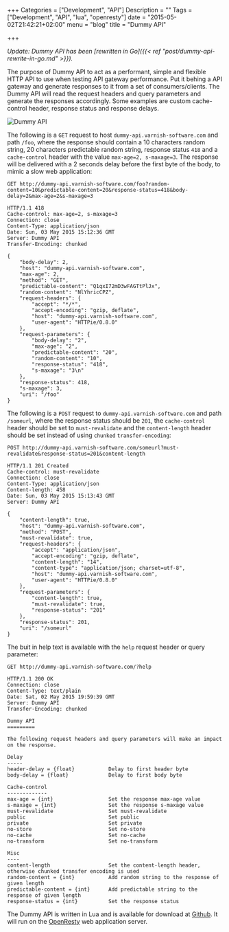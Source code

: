 +++
Categories = ["Development", "API"]
Description = ""
Tags = ["Development", "API", "lua", "openresty"]
date = "2015-05-02T21:42:21+02:00"
menu = "blog"
title = "Dummy API"

+++

*Update: Dummy API has been [rewritten in Go]({{< ref "post/dummy-api-rewrite-in-go.md" >}}).*

The purpose of Dummy API to act as a performant, simple and flexible HTTP API to use when testing API gateway performance. Put it behing a API gateway and generate responses to it from a set of consumers/clients. The Dummy API will read the request headers and query parameters and generate the responses accordingly. Some examples are custom cache-control header, response status and response delays.

![Dummy API](/img/dummy-api.png)

The following is a ``GET`` request to host ``dummy-api.varnish-software.com`` and path ``/foo``, where the response should contain a 10 characters random string, 20 characters predictable random string, response status ``418`` and a ``cache-control`` header with the value ``max-age=2, s-maxage=3``. The response will be delivered with a 2 seconds delay before the first byte of the body, to mimic a slow web application:

    GET http://dummy-api.varnish-software.com/foo?random-content=10&predictable-content=20&response-status=418&body-delay=2&max-age=2&s-maxage=3
    
    HTTP/1.1 418
    Cache-control: max-age=2, s-maxage=3
    Connection: close
    Content-Type: application/json
    Date: Sun, 03 May 2015 15:12:36 GMT
    Server: Dummy API
    Transfer-Encoding: chunked
    
    {
        "body-delay": 2,
        "host": "dummy-api.varnish-software.com",
        "max-age": 2,
        "method": "GET",
        "predictable-content": "Q1qxI72mD3wFAGTtPlJx",
        "random-content": "NlYhricCPZ",
        "request-headers": {
            "accept": "*/*",
            "accept-encoding": "gzip, deflate",
            "host": "dummy-api.varnish-software.com",
            "user-agent": "HTTPie/0.8.0"
        },
        "request-parameters": {
            "body-delay": "2",
            "max-age": "2",
            "predictable-content": "20",
            "random-content": "10",
            "response-status": "418",
            "s-maxage": "3\n"
        },
        "response-status": 418,
        "s-maxage": 3,
        "uri": "/foo"
    }   

The following is a ``POST`` request to ``dummy-api.varnish-software.com`` and path ``/someurl``, where the response status should be ``201``, the ``cache-control`` header should be set to ``must-revalidate`` and the ``content-length`` header should be set instead of using ``chunked`` ``transfer-encoding``:

    POST http://dummy-api.varnish-software.com/someurl?must-revalidate&response-status=201&content-length
    
    HTTP/1.1 201 Created
    Cache-control: must-revalidate
    Connection: close
    Content-Type: application/json
    Content-length: 458
    Date: Sun, 03 May 2015 15:13:43 GMT
    Server: Dummy API
    
    {
        "content-length": true,
        "host": "dummy-api.varnish-software.com",
        "method": "POST",
        "must-revalidate": true,
        "request-headers": {
            "accept": "application/json",
            "accept-encoding": "gzip, deflate",
            "content-length": "14",
            "content-type": "application/json; charset=utf-8",
            "host": "dummy-api.varnish-software.com",
            "user-agent": "HTTPie/0.8.0"
        },
        "request-parameters": {
            "content-length": true,
            "must-revalidate": true,
            "response-status": "201"
        },
        "response-status": 201,
        "uri": "/someurl"
    }

The buit in help text is available with the ``help`` request header or query parameter:

    GET http://dummy-api.varnish-software.com/?help

    HTTP/1.1 200 OK
    Connection: close
    Content-Type: text/plain
    Date: Sat, 02 May 2015 19:59:39 GMT
    Server: Dummy API
    Transfer-Encoding: chunked
    
    Dummy API
    =========
    
    The following request headers and query parameters will make an impact on the response.
    
    Delay
    -----
    header-delay = {float}           Delay to first header byte
    body-delay = {float}             Delay to first body byte
    
    Cache-control
    -------------
    max-age = {int}                  Set the response max-age value
    s-maxage = {int}                 Set the response s-maxage value
    must-revalidate                  Set must-revalidate
    public                           Set public
    private                          Set private
    no-store                         Set no-store
    no-cache                         Set no-cache
    no-transform                     Set no-transform
    
    Misc
    ----
    content-length                   Set the content-length header, otherwise chunked transfer encoding is used
    random-content = {int}           Add random string to the response of given length
    predictable-content = {int}      Add predictable string to the response of given length
    response-status = {int}          Set the response status

The Dummy API is written in Lua and is available for download at [Github](https://github.com/espebra/dummy-api). It will run on the [OpenResty](http://openresty.org/) web application server.
